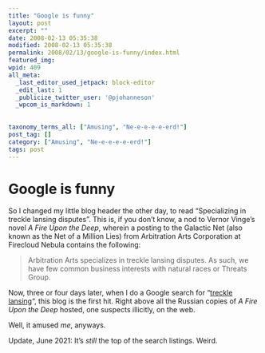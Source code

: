 ```yaml
---
title: "Google is funny"
layout: post
excerpt: ""
date: 2008-02-13 05:35:38
modified: 2008-02-13 05:35:38
permalink: 2008/02/13/google-is-funny/index.html
featured_img: 
wpid: 409
all_meta: 
  _last_editor_used_jetpack: block-editor
  _edit_last: 1
  _publicize_twitter_user: '@pjohanneson'
  _wpcom_is_markdown: 1
  
  
taxonomy_terms_all: ["Amusing", "Ne-e-e-e-e-erd!"]
post_tag: []
category: ["Amusing", "Ne-e-e-e-e-erd!"]
tags: post
---
```


# Google is funny

So I changed my little blog header the other day, to read “Specializing in treckle lansing disputes”. This is, if you don’t know, a nod to Vernor Vinge’s novel *A Fire Upon the Deep*, wherein a posting to the Galactic Net (also known as the Net of a Million Lies) from Arbitration Arts Corporation at Firecloud Nebula contains the following:

> Arbitration Arts specializes in treckle lansing disputes. As such, we  
> have few common business interests with natural races or Threats Group.

Now, three or four days later, when I do a Google search for “[treckle lansing](http://www.google.ca/search?q=treckle+lansing)“, this blog is the first hit. Right above all the Russian copies of *A Fire Upon the Deep* hosted, one suspects illicitly, on the web.

Well, it amused *me*, anyways.

Update, June 2021: It’s *still* the top of the search listings. Weird.